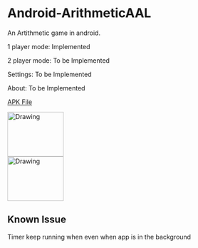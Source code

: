 Android-ArithmeticAAL
=====================

An Artithmetic game in android.

1 player mode: Implemented

2 player mode: To be Implemented

Settings: To be Implemented

About: To be Implemented


[APK File](https://dl.dropboxusercontent.com/u/11788669/ArithmeticAAL.apk)

<img src="http://i.imgur.com/BMLVZ9C.png" alt="Drawing" style="width: 50%;height: 100;"/>
<img src="http://i.imgur.com/25jbgIX.png" alt="Drawing" style="width: 50%;height: 100;"/>

Known Issue
------------
Timer keep running when even when app is in the background

